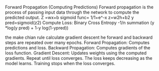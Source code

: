 Forward Propagation (Computing Predictions)
Forward propagation is the process of passing input data through the network to compute the predicted output.
Z =wx+b
sigmoid func= 1/1+e^-x
z=w2h+b2
y pred=sigmoid(z2)
Compute Loss:    Binary Cross Entropy
-1/n summation (y *log(y pred) + 1-y log(1-ypred))

the make chian rule calculate gradient descent 
he forward and backward steps are repeated over many epochs.
Forward Propagation: Computes predictions and loss.
Backward Propagation: Computes gradients of the loss function.
Gradient Descent: Updates weights using the computed gradients.
Repeat until loss converges.
The loss keeps decreasing as the model learns.
Training stops when the loss converges.
